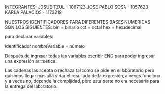 INTEGRANTES: 
JOSUE TZUL - 1067123
JOSE PABLO SOSA - 1057623
KARLA PALACIOS - 1173219

NUESTROS IDENTIFICADORES PARA DIFERENTES BASES NUMERICAS SON LOS SIGUIENTES:
bin = binario
oct = octal
hex = hexadecimal

para declarar variables:

identificador nombreVariable = número

Después de ingresar todas las variables escribir END para poder ingresar una expresión aritmética.

Las cadenas las acepta o rechaza tal como se pide en el laboratorio pero quisimos llegar más allá y dar el resultado de la expresión, a veces funciona y a veces no, depende la compljidad, pero esta parte no era necesaria para la entrega del laboratorio.
